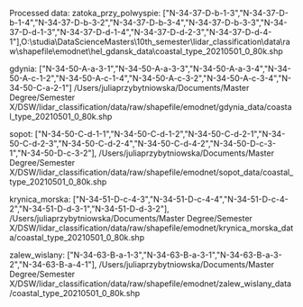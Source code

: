 Processed data:
zatoka_przy_polwyspie: ["N-34-37-D-b-1-3","N-34-37-D-b-1-4","N-34-37-D-b-3-2","N-34-37-D-b-3-4","N-34-37-D-b-3-3","N-34-37-D-d-1-3","N-34-37-D-d-1-4","N-34-37-D-d-2-3","N-34-37-D-d-4-1"],O:\studia\DataScienceMasters\10th_semester\lidar_classification\data\raw\shapefile\emodnet\hel_gdansk_data\coastal_type_20210501_0_80k.shp

gdynia: ["N-34-50-A-a-3-1","N-34-50-A-a-3-3","N-34-50-A-a-3-4","N-34-50-A-c-1-2","N-34-50-A-c-1-4","N-34-50-A-c-3-2","N-34-50-A-c-3-4","N-34-50-C-a-2-1"]
/Users/juliaprzybytniowska/Documents/Master Degree/Semester X/DSW/lidar_classification/data/raw/shapefile/emodnet/gdynia_data/coastal_type_20210501_0_80k.shp

sopot: ["N-34-50-C-d-1-1","N-34-50-C-d-1-2","N-34-50-C-d-2-1","N-34-50-C-d-2-3","N-34-50-C-d-2-4","N-34-50-C-d-4-2","N-34-50-D-c-3-1","N-34-50-D-c-3-2"],
/Users/juliaprzybytniowska/Documents/Master Degree/Semester X/DSW/lidar_classification/data/raw/shapefile/emodnet/sopot_data/coastal_type_20210501_0_80k.shp

krynica_morska: ["N-34-51-D-c-4-3","N-34-51-D-c-4-4","N-34-51-D-c-4-2","N-34-51-D-d-3-1","N-34-51-D-d-3-2"],
/Users/juliaprzybytniowska/Documents/Master Degree/Semester X/DSW/lidar_classification/data/raw/shapefile/emodnet/krynica_morska_data/coastal_type_20210501_0_80k.shp

zalew_wislany: ["N-34-63-B-a-1-3","N-34-63-B-a-3-1","N-34-63-B-a-3-2","N-34-63-B-a-4-1"],
/Users/juliaprzybytniowska/Documents/Master Degree/Semester X/DSW/lidar_classification/data/raw/shapefile/emodnet/zalew_wislany_data/coastal_type_20210501_0_80k.shp
